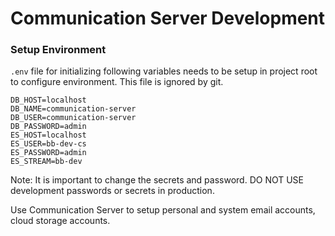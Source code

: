 # Communication Server Development

### Setup Environment

`.env` file for initializing following variables needs to be setup in project root to configure environment. This file is ignored by git.

```
DB_HOST=localhost
DB_NAME=communication-server
DB_USER=communication-server
DB_PASSWORD=admin
ES_HOST=localhost
ES_USER=bb-dev-cs
ES_PASSWORD=admin
ES_STREAM=bb-dev
```

Note: It is important to change the secrets and password. DO NOT USE development passwords or secrets in production.

Use Communication Server to setup personal and system email accounts, cloud storage accounts.
